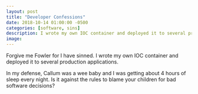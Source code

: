 ```yaml
---
layout: post
title: "Developer Confessions"
date: 2018-10-14 01:00:00 -0500
categories: [software, sins]
description: I wrote my own IOC container and deployed it to several production applications. 
image: 
---
```


Forgive me Fowler for I have sinned. I wrote my own IOC container and deployed it to several production applications. 

In my defense, Callum was a wee baby and I was getting about 4 hours of sleep every night. Is it against the rules to blame your children for bad software decisions?